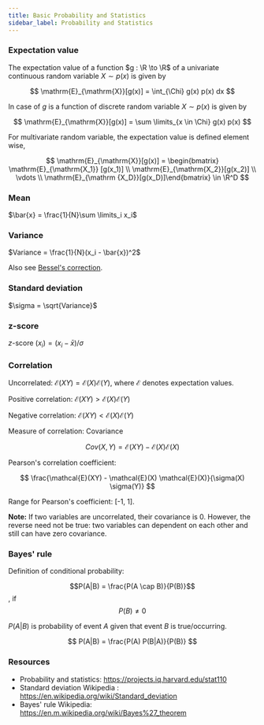 ```yaml
---
title: Basic Probability and Statistics
sidebar_label: Probability and Statistics
---
```

### Expectation value
The expectation value of a function $g : \R \to \R$ of a univariate continuous
random variable $X \sim p(x)$ is given by

$$
\mathrm{E}_{\mathrm{X}}[g(x)] = \int_{\Chi} g(x) p(x) dx
$$

In case of $g$ is a function of discrete random variable $X \sim p(x)$ is given
by

$$
\mathrm{E}_{\mathrm{X}}[g(x)] = \sum \limits_{x \in \Chi} g(x) p(x)
$$

For multivariate random variable, the expectation value is defined element wise,

$$
\mathrm{E}_{\mathrm{X}}[g(x)] = \begin{bmatrix} \mathrm{E}_{\mathrm{X_1}}
[g(x_1)] \\ \mathrm{E}_{\mathrm{X_2}}[g(x_2)] \\ \vdots \\ \mathrm{E}_{\mathrm
{X_D}}[g(x_D)]\end{bmatrix} \in \R^D
$$

### Mean

$\bar{x} = \frac{1}{N}\sum \limits_i x_i$

### Variance

$Variance = \frac{1}{N}(x_i - \bar{x})^2$

Also see [Bessel's correction](https://en.wikipedia.org/wiki/Bessel%27s_correction).

### Standard deviation
$\sigma = \sqrt{Variance}$

### z-score

$z$-score $(x_i) = (x_i - \bar{x})/\sigma$

### Correlation

Uncorrelated: $\mathcal{E}(XY) = \mathcal{E}(X) \mathcal{E}(Y)$, where
$\mathcal{E}$ denotes expectation values.

Positive correlation: $\mathcal{E}(XY) > \mathcal{E}(X) \mathcal{E}(Y)$

Negative correlation: $\mathcal{E}(XY) < \mathcal{E}(X) \mathcal{E}(Y)$

Measure of correlation: Covariance

$$
Cov(X, Y) = \mathcal{E}(XY) - \mathcal{E}(X) \mathcal{E}(X)
$$

Pearson's correlation coefficient:

$$
\frac{\mathcal{E}(XY) - \mathcal{E}(X) \mathcal{E}(X)}{\sigma(X) \sigma(Y)}
$$

Range for Pearson's coefficient: [-1, 1].

**Note:** If two variables are uncorrelated, their covariance is 0. However, the
reverse need not be true: two variables can dependent on each other and still
can have zero covariance.

### Bayes' rule

Definition of conditional probability:

$$P(A|B) = \frac{P(A \cap B)}{P(B)}$$, if $$P(B) \neq 0$$

$P(A|B)$ is probability of event $A$ given that event $B$ is true/occurring.

$$
P(A|B) = \frac{P(A) P(B|A)}{P(B)}
$$


### Resources

- Probability and statistics: <https://projects.iq.harvard.edu/stat110>
- Standard deviation Wikipedia : <https://en.wikipedia.org/wiki/Standard_deviation>
- Bayes' rule Wikipedia: <https://en.m.wikipedia.org/wiki/Bayes%27_theorem>
